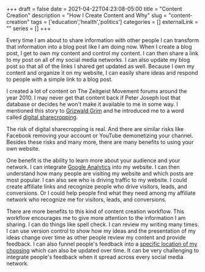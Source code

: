 +++ 
draft = false
date = 2021-04-22T04:23:08-05:00
title = "Content Creation"
description = "How I Create Content and Why"
slug = "content-creation" 
tags = ['education','health','politics']
categories = []
externalLink = ""
series = []
+++

Every time I am about to share information with other people I can transform that information into a blog post like I am doing now.  When I create a blog post, I get to own my content and control my content.  I can then share a link to my post on all of my social media networks.  I can also update my blog post so that all of the links I shared get updated as well.  Because I own my content and organize it on my website, I can easily share ideas and respond to people with a simple link to a blog post.

I created a lot of content on The Zeitgeist Movement forums around the year 2010.  I may never get that content back if Peter Joseph lost that database or decides he won't make it available to me in some way.  I mentioned this story to [Grizwald Grim](https://www.youtube.com/channel/UCAqTQ5yLHHH44XWwWXLkvHQ) and he introduced me to a word called [digital sharecropping](https://copyblogger.com/digital-sharecropping/).

The risk of digital sharecropping is real.  And there are similar risks like Facebook removing your account or YouTube demonetizing your channel.  Besides these risks and many more, there are many benefits to using your own website.

One benefit is the ability to learn more about your audience and your network.  I can integrate [Google Analytics](https://analytics.google.com/) into my website.  I can then understand how many people are visiting my website and which posts are most popular.  I can also see who is driving traffic to my website.  I could create affiliate links and recognize people who drive visitors, leads, and conversions.  Or I could help people find what they need among my affiliate network who recognize me for visitors, leads, and conversions.

There are more benefits to this kind of content creation workflow.  This workflow encourages me to give more attention to the information I am sharing.  I can do things like spell check.  I can review my writing many times.  I can use version control to show how my ideas and the presentation of my ideas change over time as other people review my content and provide feedback.  I can also funnel people's feedback into a [specific location of my choosing](/contact) which can also be updated over time.  It can be very challenging to integrate people's feedback when it spread across every social media network.
